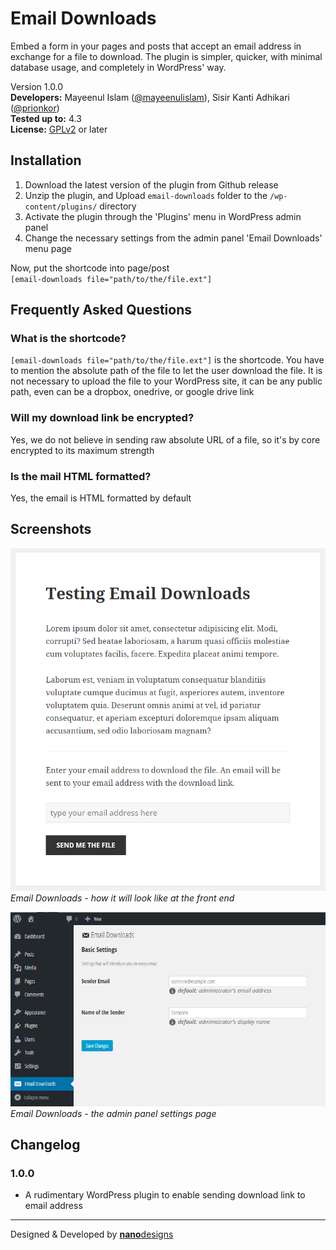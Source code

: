 # Email Downloads
Embed a form in your pages and posts that accept an email address in exchange for a file to download. The plugin is simpler, quicker, with minimal database usage, and completely in WordPress' way.

Version 1.0.0<br>
**Developers:** Mayeenul Islam ([@mayeenulislam](http://twitter.com/mayeenulislam)), Sisir Kanti Adhikari ([@prionkor](http://twitter.com/prionkor))<br>
**Tested up to:** 4.3<br>
**License:** [GPLv2](http://www.gnu.org/licenses/gpl-2.0.html) or later

## Installation

1. Download the latest version of the plugin from Github release
2. Unzip the plugin, and Upload `email-downloads` folder to the `/wp-content/plugins/` directory
3. Activate the plugin through the 'Plugins' menu in WordPress admin panel
4. Change the necessary settings from the admin panel 'Email Downloads' menu page

Now, put the shortcode into page/post<br>
`[email-downloads file="path/to/the/file.ext"]`

## Frequently Asked Questions

### What is the shortcode?

<code>[email-downloads file="path/to/the/file.ext"]</code> is  the shortcode. You have to mention the absolute path of the file to let the user download the file. It is not necessary to upload the file to your WordPress site, it can be any public path, even can be a dropbox, onedrive, or google drive link

### Will my download link be encrypted?

Yes, we do not believe in sending raw absolute URL of a file, so it's by core encrypted to its maximum strength

### Is the mail HTML formatted?

Yes, the email is HTML formatted by default

## Screenshots

![Email Downloads - how it will look like at the front end](assets/screenshot-1.png "Email Downloads - how it will look like at the front end")<br>
_Email Downloads - how it will look like at the front end_

![Email Downloads - the admin panel settings page](assets/screenshot-2.png "Email Downloads - the admin panel settings page")<br>
_Email Downloads - the admin panel settings page_

## Changelog

### 1.0.0
* A rudimentary WordPress plugin to enable sending download link to email address

__________________
Designed &amp; Developed by [**nano**designs](http://nanodesignsbd.com/)